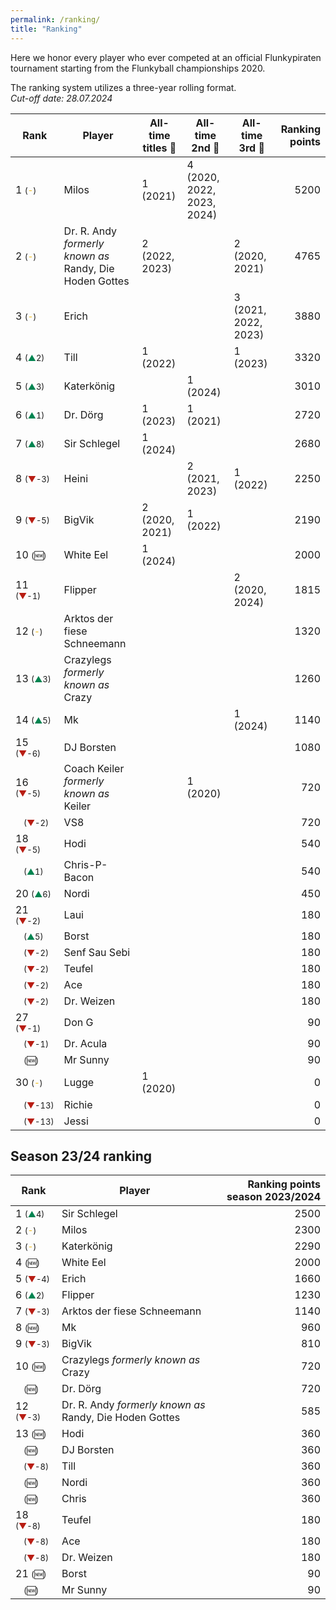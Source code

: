 ```yaml
---
permalink: /ranking/
title: "Ranking"
---
```


Here we honor every player who ever competed at an official Flunkypiraten tournament starting from the Flunkyball championships 2020.

The ranking system utilizes a three-year rolling format.  
_Cut-off date: 28.07.2024_



<!-- table tag start -->

| Rank | Player | All-time titles 🥇 | All-time 2nd 🥈 | All-time 3rd 🥉 | Ranking points |
|------|------|------|------|------|------:|
| 1 <span style="font-size: small">(<span style="color: #EFB700">-</span>)</span> | Milos | 1 (2021) | 4 (2020, 2022, 2023, 2024) |   | 5200 |
| 2 <span style="font-size: small">(<span style="color: #EFB700">-</span>)</span> | Dr. R. Andy *formerly known as* Randy, Die Hoden Gottes | 2 (2022, 2023) |   | 2 (2020, 2021) | 4765 |
| 3 <span style="font-size: small">(<span style="color: #EFB700">-</span>)</span> | Erich |   |   | 3 (2021, 2022, 2023) | 3880 |
| 4 <span style="font-size: small">(<span style="color: #008450">▲</span>2)</span> | Till | 1 (2022) |   | 1 (2023) | 3320 |
| 5 <span style="font-size: small">(<span style="color: #008450">▲</span>3)</span> | Katerkönig |   | 1 (2024) |   | 3010 |
| 6 <span style="font-size: small">(<span style="color: #008450">▲</span>1)</span> | Dr. Dörg | 1 (2023) | 1 (2021) |   | 2720 |
| 7 <span style="font-size: small">(<span style="color: #008450">▲</span>8)</span> | Sir Schlegel | 1 (2024) |   |   | 2680 |
| 8 <span style="font-size: small">(<span style="color: #B81D13">▼</span>-3)</span> | Heini |   | 2 (2021, 2023) | 1 (2022) | 2250 |
| 9 <span style="font-size: small">(<span style="color: #B81D13">▼</span>-5)</span> | BigVik | 2 (2020, 2021) | 1 (2022) |   | 2190 |
| 10 <span style="font-size: small">(&#x1F195;)</span> | White Eel | 1 (2024) |   |   | 2000 |
| 11 <span style="font-size: small">(<span style="color: #B81D13">▼</span>-1)</span> | Flipper |   |   | 2 (2020, 2024) | 1815 |
| 12 <span style="font-size: small">(<span style="color: #EFB700">-</span>)</span> | Arktos der fiese Schneemann |   |   |   | 1320 |
| 13 <span style="font-size: small">(<span style="color: #008450">▲</span>3)</span> | Crazylegs *formerly known as* Crazy |   |   |   | 1260 |
| 14 <span style="font-size: small">(<span style="color: #008450">▲</span>5)</span> | Mk |   |   | 1 (2024) | 1140 |
| 15 <span style="font-size: small">(<span style="color: #B81D13">▼</span>-6)</span> | DJ Borsten |   |   |   | 1080 |
| 16 <span style="font-size: small">(<span style="color: #B81D13">▼</span>-5)</span> | Coach Keiler *formerly known as* Keiler |   | 1 (2020) |   | 720 |
| &nbsp;&nbsp;&nbsp;<span style="font-size: small">(<span style="color: #B81D13">▼</span>-2)</span> | VS8 |   |   |   | 720 |
| 18 <span style="font-size: small">(<span style="color: #B81D13">▼</span>-5)</span> | Hodi |   |   |   | 540 |
| &nbsp;&nbsp;&nbsp;<span style="font-size: small">(<span style="color: #008450">▲</span>1)</span> | Chris-P-Bacon |   |   |   | 540 |
| 20 <span style="font-size: small">(<span style="color: #008450">▲</span>6)</span> | Nordi |   |   |   | 450 |
| 21 <span style="font-size: small">(<span style="color: #B81D13">▼</span>-2)</span> | Laui |   |   |   | 180 |
| &nbsp;&nbsp;&nbsp;<span style="font-size: small">(<span style="color: #008450">▲</span>5)</span> | Borst |   |   |   | 180 |
| &nbsp;&nbsp;&nbsp;<span style="font-size: small">(<span style="color: #B81D13">▼</span>-2)</span> | Senf Sau Sebi |   |   |   | 180 |
| &nbsp;&nbsp;&nbsp;<span style="font-size: small">(<span style="color: #B81D13">▼</span>-2)</span> | Teufel |   |   |   | 180 |
| &nbsp;&nbsp;&nbsp;<span style="font-size: small">(<span style="color: #B81D13">▼</span>-2)</span> | Ace |   |   |   | 180 |
| &nbsp;&nbsp;&nbsp;<span style="font-size: small">(<span style="color: #B81D13">▼</span>-2)</span> | Dr. Weizen |   |   |   | 180 |
| 27 <span style="font-size: small">(<span style="color: #B81D13">▼</span>-1)</span> | Don G |   |   |   | 90 |
| &nbsp;&nbsp;&nbsp;<span style="font-size: small">(<span style="color: #B81D13">▼</span>-1)</span> | Dr. Acula |   |   |   | 90 |
| &nbsp;&nbsp;&nbsp;<span style="font-size: small">(&#x1F195;)</span> | Mr Sunny |   |   |   | 90 |
| 30 <span style="font-size: small">(<span style="color: #EFB700">-</span>)</span> | Lugge | 1 (2020) |   |   | 0 |
| &nbsp;&nbsp;&nbsp;<span style="font-size: small">(<span style="color: #B81D13">▼</span>-13)</span> | Richie |   |   |   | 0 |
| &nbsp;&nbsp;&nbsp;<span style="font-size: small">(<span style="color: #B81D13">▼</span>-13)</span> | Jessi |   |   |   | 0 |


<!-- table tag end -->


## Season 23/24 ranking

<!-- season_table tag start -->

| Rank | Player | Ranking points season 2023/2024|
|------|--------|-------------------------------:|
| 1 <span style="font-size: small">(<span style="color: #008450">▲</span>4)</span> | Sir Schlegel | 2500 |
| 2 <span style="font-size: small">(<span style="color: #EFB700">-</span>)</span> | Milos | 2300 |
| 3 <span style="font-size: small">(<span style="color: #EFB700">-</span>)</span> | Katerkönig | 2290 |
| 4 <span style="font-size: small">(&#x1F195;)</span> | White Eel | 2000 |
| 5 <span style="font-size: small">(<span style="color: #B81D13">▼</span>-4)</span> | Erich | 1660 |
| 6 <span style="font-size: small">(<span style="color: #008450">▲</span>2)</span> | Flipper | 1230 |
| 7 <span style="font-size: small">(<span style="color: #B81D13">▼</span>-3)</span> | Arktos der fiese Schneemann | 1140 |
| 8 <span style="font-size: small">(&#x1F195;)</span> | Mk | 960 |
| 9 <span style="font-size: small">(<span style="color: #B81D13">▼</span>-3)</span> | BigVik | 810 |
| 10 <span style="font-size: small">(&#x1F195;)</span> | Crazylegs *formerly known as* Crazy | 720 |
| &nbsp;&nbsp;&nbsp;<span style="font-size: small">(&#x1F195;)</span> | Dr. Dörg | 720 |
| 12 <span style="font-size: small">(<span style="color: #B81D13">▼</span>-3)</span> | Dr. R. Andy *formerly known as* Randy, Die Hoden Gottes | 585 |
| 13 <span style="font-size: small">(&#x1F195;)</span> | Hodi | 360 |
| &nbsp;&nbsp;&nbsp;<span style="font-size: small">(&#x1F195;)</span> | DJ Borsten | 360 |
| &nbsp;&nbsp;&nbsp;<span style="font-size: small">(<span style="color: #B81D13">▼</span>-8)</span> | Till | 360 |
| &nbsp;&nbsp;&nbsp;<span style="font-size: small">(&#x1F195;)</span> | Nordi | 360 |
| &nbsp;&nbsp;&nbsp;<span style="font-size: small">(&#x1F195;)</span> | Chris | 360 |
| 18 <span style="font-size: small">(<span style="color: #B81D13">▼</span>-8)</span> | Teufel | 180 |
| &nbsp;&nbsp;&nbsp;<span style="font-size: small">(<span style="color: #B81D13">▼</span>-8)</span> | Ace | 180 |
| &nbsp;&nbsp;&nbsp;<span style="font-size: small">(<span style="color: #B81D13">▼</span>-8)</span> | Dr. Weizen | 180 |
| 21 <span style="font-size: small">(&#x1F195;)</span> | Borst | 90 |
| &nbsp;&nbsp;&nbsp;<span style="font-size: small">(&#x1F195;)</span> | Mr Sunny | 90 |


<!-- season_table tag end -->

<!-- symbols: up: ▲ down: ▼ same: - new: &#x1F195; -->
<!-- colors: green: #008450 red: #B81D13 orange: #EFB700; -->
